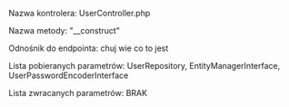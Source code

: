 Nazwa kontrolera: UserController.php

Nazwa metody: "__construct"

Odnośnik do endpointa: chuj wie co to jest 

Lista pobieranych parametrów: UserRepository, EntityManagerInterface, UserPasswordEncoderInterface

Lista zwracanych parametrów: BRAK
